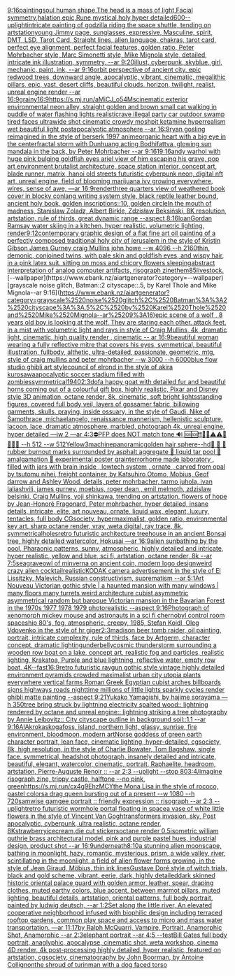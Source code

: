 [9:16](https://www.ebank.nz/aiartgenerator?category=9%3A16)[painting](https://www.ebank.nz/aiartgenerator?category=painting)[soul,human shape,The head is a mass of light,Facial symmetry,halation,epic,Rune,mystical,holy,hyper detailed](https://www.ebank.nz/aiartgenerator?category=soul%2Chuman%2520shape%2CThe%2520head%2520is%2520a%2520mass%2520of%2520light%2CFacial%2520symmetry%2Chalation%2Cepic%2CRune%2Cmystical%2Choly%2Chyper%2520detailed)[600](https://www.ebank.nz/aiartgenerator?category=600)[--uplight](https://www.ebank.nz/aiartgenerator?category=--uplight)[intricate painting of godzilla riding the space shuttle, tending on artstation](https://www.ebank.nz/aiartgenerator?category=intricate%2520painting%2520of%2520godzilla%2520riding%2520the%2520space%2520shuttle%2C%2520tending%2520on%2520artstation)[young Jimmy page, sunglasses, expressive, Masculine, spirit, DMT, LSD, Tarot Card, Straight lines, alien language, chakras, tarot card, perfect eye alignment, perfect facial features, golden ratio, Peter Mohrbacher style, Marc Simonetti style, Mike Mignola style, detailed, intricate ink illustration, symmetry, --ar 9:20](https://www.ebank.nz/aiartgenerator?category=young%2520Jimmy%2520page%2C%2520sunglasses%2C%2520expressive%2C%2520Masculine%2C%2520spirit%2C%2520DMT%2C%2520LSD%2C%2520Tarot%2520Card%2C%2520Straight%2520lines%2C%2520alien%2520language%2C%2520chakras%2C%2520tarot%2520card%2C%2520perfect%2520eye%2520alignment%2C%2520perfect%2520facial%2520features%2C%2520golden%2520ratio%2C%2520Peter%2520Mohrbacher%2520style%2C%2520Marc%2520Simonetti%2520style%2C%2520Mike%2520Mignola%2520style%2C%2520detailed%2C%2520intricate%2520ink%2520illustration%2C%2520symmetry%2C%2520--ar%25209%3A20)[illust, cyberpunk, skyblue, girl, mechanic, paint, ink, --ar 9:16](https://www.ebank.nz/aiartgenerator?category=illust%2C%2520cyberpunk%2C%2520skyblue%2C%2520girl%2C%2520mechanic%2C%2520paint%2C%2520ink%2C%2520--ar%25209%3A16)[orbit perspective of ancient city, epic redwood trees, downward angle, apocalyptic, vibrant, cinematic, megalithic pillars, epic, vast, desert cliffs, beautiful clouds, horizon, twilight, realist, unreal engine render --ar 16:9](https://www.ebank.nz/aiartgenerator?category=orbit%2520perspective%2520of%2520ancient%2520city%2C%2520epic%2520redwood%2520trees%2C%2520downward%2520angle%2C%2520apocalyptic%2C%2520vibrant%2C%2520cinematic%2C%2520megalithic%2520pillars%2C%2520epic%2C%2520vast%2C%2520desert%2520cliffs%2C%2520beautiful%2520clouds%2C%2520horizon%2C%2520twilight%2C%2520realist%2C%2520unreal%2520engine%2520render%2520--ar%252016%3A9)[grainy](https://www.ebank.nz/aiartgenerator?category=grainy)[16:9](https://www.ebank.nz/aiartgenerator?category=16%3A9)[<https://s.mj.run/aMiCJ_o54Ms>](https://www.ebank.nz/aiartgenerator?category=%3Chttps%3A//s.mj.run/aMiCJ_o54Ms%3E)[cinematic exterior environmental neon alley, straight golden and brown small cat walking in puddle of water flashing lights realistic](https://www.ebank.nz/aiartgenerator?category=cinematic%2520exterior%2520environmental%2520neon%2520alley%2C%2520straight%2520golden%2520and%2520brown%2520small%2520cat%2520walking%2520in%2520puddle%2520of%2520water%2520flashing%2520lights%2520realistic)[rave illegal party car outdoor swamp tired faces ultrawide shot cinematic crowdy moshpit ketamine hyperrealism wet beautiful light postapocalyptic atmosphere  --ar 16:9](https://www.ebank.nz/aiartgenerator?category=rave%2520illegal%2520party%2520car%2520outdoor%2520swamp%2520tired%2520faces%2520ultrawide%2520shot%2520cinematic%2520crowdy%2520moshpit%2520ketamine%2520hyperrealism%2520wet%2520beautiful%2520light%2520postapocalyptic%2520atmosphere%2520%2520--ar%252016%3A9)[ryan gosling reimagined in the style of berserk 1997 anime](https://www.ebank.nz/aiartgenerator?category=ryan%2520gosling%2520reimagined%2520in%2520the%2520style%2520of%2520berserk%25201997%2520anime)[organic heart with a big eye in the center](https://www.ebank.nz/aiartgenerator?category=organic%2520heart%2520with%2520a%2520big%2520eye%2520in%2520the%2520center)[fractal storm with Dunhuang acting Bodhifattva, glowing sun mandala in the back, by Peter Mohrbacher  --ar 9:16](https://www.ebank.nz/aiartgenerator?category=fractal%2520storm%2520with%2520Dunhuang%2520acting%2520Bodhifattva%2C%2520glowing%2520sun%2520mandala%2520in%2520the%2520back%2C%2520by%2520Peter%2520Mohrbacher%2520%2520--ar%25209%3A16)[1](https://www.ebank.nz/aiartgenerator?category=1)[9:16](https://www.ebank.nz/aiartgenerator?category=9%3A16)[andy warhol with huge pink bulging goldfish eyes ariel view of him escaping his grave, pop art environment brutalist architecture, space station interior, concept art, blade runner, matrix, hanoi old streets futuristic cyberpunk neon, digital nft art, unreal engine, field of blooming marijuana ivy growing everywhere, wires, sense of awe, —ar 16:9](https://www.ebank.nz/aiartgenerator?category=andy%2520warhol%2520with%2520huge%2520pink%2520bulging%2520goldfish%2520eyes%2520ariel%2520view%2520of%2520him%2520escaping%2520his%2520grave%2C%2520pop%2520art%2520environment%2520brutalist%2520architecture%2C%2520space%2520station%2520interior%2C%2520concept%2520art%2C%2520blade%2520runner%2C%2520matrix%2C%2520hanoi%2520old%2520streets%2520futuristic%2520cyberpunk%2520neon%2C%2520digital%2520nft%2520art%2C%2520unreal%2520engine%2C%2520field%2520of%2520blooming%2520marijuana%2520ivy%2520growing%2520everywhere%2C%2520wires%2C%2520sense%2520of%2520awe%2C%2520%E2%80%94ar%252016%3A9)[render](https://www.ebank.nz/aiartgenerator?category=render)[three quarters view of weathered book cover in blocky conlang writing system style, black reptile leather bound, ancient holy book, golden inscriptions::10, golden circle](https://www.ebank.nz/aiartgenerator?category=three%2520quarters%2520view%2520of%2520weathered%2520book%2520cover%2520in%2520blocky%2520conlang%2520writing%2520system%2520style%2C%2520black%2520reptile%2520leather%2520bound%2C%2520ancient%2520holy%2520book%2C%2520golden%2520inscriptions%3A%3A10%2C%2520golden%2520circle)[In the mouth of madness, Stanislaw Zoladz, Albert Birkle, Zdzisław Beksiński, 8K resolution, artstation, rule of thirds, great dynamic range --aspect 8:16](https://www.ebank.nz/aiartgenerator?category=In%2520the%2520mouth%2520of%2520madness%2C%2520Stanislaw%2520Zoladz%2C%2520Albert%2520Birkle%2C%2520Zdzis%C5%82aw%2520Beksi%C5%84ski%2C%25208K%2520resolution%2C%2520artstation%2C%2520rule%2520of%2520thirds%2C%2520great%2520dynamic%2520range%2520--aspect%25208%3A16)[loan](https://www.ebank.nz/aiartgenerator?category=loan)[Gordan Ramsay water skiing in a kitchen, hyper realistic, volumetric lighting, render](https://www.ebank.nz/aiartgenerator?category=Gordan%2520Ramsay%2520water%2520skiing%2520in%2520a%2520kitchen%2C%2520hyper%2520realistic%2C%2520volumetric%2520lighting%2C%2520render)[9:12](https://www.ebank.nz/aiartgenerator?category=9%3A12)[contemporary graphic design of a flat fine art oil painting of a perfectly composed traditional holy city of jerusalem in the style of Kristin Gibson James Gurney craig Mullins john howe --w 4096 --h 2160](https://www.ebank.nz/aiartgenerator?category=contemporary%2520graphic%2520design%2520of%2520a%2520flat%2520fine%2520art%2520oil%2520painting%2520of%2520a%2520perfectly%2520composed%2520traditional%2520holy%2520city%2520of%2520jerusalem%2520in%2520the%2520style%2520of%2520Kristin%2520Gibson%2520James%2520Gurney%2520craig%2520Mullins%2520john%2520howe%2520--w%25204096%2520--h%25202160)[thin, demonic, conjoined twins, with pale skin and goldfish eyes, and wispy hair, in a pink latex suit, sitting on moss and chicory flowers sleeping](https://www.ebank.nz/aiartgenerator?category=thin%2C%2520demonic%2C%2520conjoined%2520twins%2C%2520with%2520pale%2520skin%2520and%2520goldfish%2520eyes%2C%2520and%2520wispy%2520hair%2C%2520in%2520a%2520pink%2520latex%2520suit%2C%2520sitting%2520on%2520moss%2520and%2520chicory%2520flowers%2520sleeping)[abstract interpretation of analog computer artifacts, risograph zine](https://www.ebank.nz/aiartgenerator?category=abstract%2520interpretation%2520of%2520analog%2520computer%2520artifacts%2C%2520risograph%2520zine)[them](https://www.ebank.nz/aiartgenerator?category=them)[85](https://www.ebank.nz/aiartgenerator?category=85)[livestock.](https://www.ebank.nz/aiartgenerator?category=livestock.)[--wallpaper](https://www.ebank.nz/aiartgenerator?category=--wallpaper)[grayscale noise glitch, Batman::2 cityscape::.5, by Karel Thole and Mike Mignola--ar 9:16](https://www.ebank.nz/aiartgenerator?category=grayscale%2520noise%2520glitch%2C%2520Batman%3A%3A2%2520cityscape%3A%3A.5%2C%2520by%2520Karel%2520Thole%2520and%2520Mike%2520Mignola--ar%25209%3A16)[epic scene of a wolf , 8 years old boy is looking at the wolf. They are staring each other. attack feet.  in a mist with volumetric light and rays in style of Craig Mullins, 4k, dramatic light, cinematic, high quality render , cinematic -- ar 16:9](https://www.ebank.nz/aiartgenerator?category=epic%2520scene%2520of%2520a%2520wolf%2520%2C%25208%2520years%2520old%2520boy%2520is%2520looking%2520at%2520the%2520wolf.%2520They%2520are%2520staring%2520each%2520other.%2520attack%2520feet.%2520%2520in%2520a%2520mist%2520with%2520volumetric%2520light%2520and%2520rays%2520in%2520style%2520of%2520Craig%2520Mullins%2C%25204k%2C%2520dramatic%2520light%2C%2520cinematic%2C%2520high%2520quality%2520render%2520%2C%2520cinematic%2520--%2520ar%252016%3A9)[beautiful woman wearing a fully reflective mitre that covers his eyes, symmetrical, beautiful illustration, fullbody, althetic, ultra-detailed, passionate, geometric, mtg, style of craig mullins and peter mohrbacher --w 3000 --h 6000](https://www.ebank.nz/aiartgenerator?category=beautiful%2520woman%2520wearing%2520a%2520fully%2520reflective%2520mitre%2520that%2520covers%2520his%2520eyes%2C%2520symmetrical%2C%2520beautiful%2520illustration%2C%2520fullbody%2C%2520althetic%2C%2520ultra-detailed%2C%2520passionate%2C%2520geometric%2C%2520mtg%2C%2520style%2520of%2520craig%2520mullins%2520and%2520peter%2520mohrbacher%2520--w%25203000%2520--h%25206000)[blue flow studio ghibli art style](https://www.ebank.nz/aiartgenerator?category=blue%2520flow%2520studio%2520ghibli%2520art%2520style)[council of elrond in the style of akira kurosawa](https://www.ebank.nz/aiartgenerator?category=council%2520of%2520elrond%2520in%2520the%2520style%2520of%2520akira%2520kurosawa)[apocalyptic soccer stadium filled with zombies](https://www.ebank.nz/aiartgenerator?category=apocalyptic%2520soccer%2520stadium%2520filled%2520with%2520zombies)[symmetrical](https://www.ebank.nz/aiartgenerator?category=symmetrical)[1940](https://www.ebank.nz/aiartgenerator?category=1940)[2:3](https://www.ebank.nz/aiartgenerator?category=2%3A3)[dof](https://www.ebank.nz/aiartgenerator?category=dof)[a happy goat with detailed fur and beautiful horns coming out of a colourful gift box, highly realistic, Pixar and Disney style 3D animation, octane render, 8k, cinematic, soft bright lights](https://www.ebank.nz/aiartgenerator?category=a%2520happy%2520goat%2520with%2520detailed%2520fur%2520and%2520beautiful%2520horns%2520coming%2520out%2520of%2520a%2520colourful%2520gift%2520box%2C%2520highly%2520realistic%2C%2520Pixar%2520and%2520Disney%2520style%25203D%2520animation%2C%2520octane%2520render%2C%25208k%2C%2520cinematic%2C%2520soft%2520bright%2520lights)[standing figures, covered full body veil, layers of gossamer fabric, billowing garments, skulls, praying, inside ossuary, in the style of Gaudi, Nike of Samothrace, michaelangelo, renaissance mannerism, hellenistic sculpture, lacoon, lace, dramatic atmosphere, marbled, photograph 4k, unreal engine, hyper detailed —iw 2 —ar 4:3](https://www.ebank.nz/aiartgenerator?category=standing%2520figures%2C%2520covered%2520full%2520body%2520veil%2C%2520layers%2520of%2520gossamer%2520fabric%2C%2520billowing%2520garments%2C%2520skulls%2C%2520praying%2C%2520inside%2520ossuary%2C%2520in%2520the%2520style%2520of%2520Gaudi%2C%2520Nike%2520of%2520Samothrace%2C%2520michaelangelo%2C%2520renaissance%2520mannerism%2C%2520hellenistic%2520sculpture%2C%2520lacoon%2C%2520lace%2C%2520dramatic%2520atmosphere%2C%2520marbled%2C%2520photograph%25204k%2C%2520unreal%2520engine%2C%2520hyper%2520detailed%2520%E2%80%94iw%25202%2520%E2%80%94ar%25204%3A3)[⛔️PFP does NOT match tone 🔊 🆘🆘❗️❗️📵📵⚠️⚠️🚨🚨🔔🔔 --h 512 --w 512](https://www.ebank.nz/aiartgenerator?category=%E2%9B%94%EF%B8%8FPFP%2520does%2520NOT%2520match%2520tone%2520%F0%9F%94%8A%2520%F0%9F%86%98%F0%9F%86%98%E2%9D%97%EF%B8%8F%E2%9D%97%EF%B8%8F%F0%9F%93%B5%F0%9F%93%B5%E2%9A%A0%EF%B8%8F%E2%9A%A0%EF%B8%8F%F0%9F%9A%A8%F0%9F%9A%A8%F0%9F%94%94%F0%9F%94%94%2520--h%2520512%2520--w%2520512)[Yellow](https://www.ebank.nz/aiartgenerator?category=Yellow)[3](https://www.ebank.nz/aiartgenerator?category=3)[machine](https://www.ebank.nz/aiartgenerator?category=machine)[panoramic](https://www.ebank.nz/aiartgenerator?category=panoramic)[golden hair sphere](https://www.ebank.nz/aiartgenerator?category=golden%2520hair%2520sphere)[--hd](https://www.ebank.nz/aiartgenerator?category=--hd)[🚙 🛞 🛞 rubber burnout marks surrounded by asphalt aggregate 🛞 liquid tar pool 🚙 amalgamation 🛞 experimental poster grain](https://www.ebank.nz/aiartgenerator?category=%F0%9F%9A%99%2520%F0%9F%9B%9E%2520%F0%9F%9B%9E%2520rubber%2520burnout%2520marks%2520surrounded%2520by%2520asphalt%2520aggregate%2520%F0%9F%9B%9E%2520liquid%2520tar%2520pool%2520%F0%9F%9A%99%2520amalgamation%2520%F0%9F%9B%9E%2520experimental%2520poster%2520grain)[terror](https://www.ebank.nz/aiartgenerator?category=terror)[home made laboratory , filled with jars with brain inside  , lowtech system , ornate , carved from opal by tsutomu nihei, freight container, by Katsuhiro Otomo, Mobius, Geof darrow and Ashley Wood, details, peter mohrbacher, tarmo juhola, ivan laliashvili, james gurney, moebius, roger dean , emil melmoth, zdzislaw belsinki, Craig Mullins, yoji shinkawa, trending on artstation, flowers of hope by Jean-Honoré Fragonard, Peter mohrbacher, hyper detailed, insane details, intricate, elite, art nouveau, ornate, liquid wax, elegant, luxury, tentacles, full body CGsociety, hypermaximalist, golden ratio, environmental key art, sharp octane render, vray ,weta digital, ray trace, 8k, symmetrical](https://www.ebank.nz/aiartgenerator?category=home%2520made%2520laboratory%2520%2C%2520filled%2520with%2520jars%2520with%2520brain%2520inside%2520%2520%2C%2520lowtech%2520system%2520%2C%2520ornate%2520%2C%2520carved%2520from%2520opal%2520by%2520tsutomu%2520nihei%2C%2520freight%2520container%2C%2520by%2520Katsuhiro%2520Otomo%2C%2520Mobius%2C%2520Geof%2520darrow%2520and%2520Ashley%2520Wood%2C%2520details%2C%2520peter%2520mohrbacher%2C%2520tarmo%2520juhola%2C%2520ivan%2520laliashvili%2C%2520james%2520gurney%2C%2520moebius%2C%2520roger%2520dean%2520%2C%2520emil%2520melmoth%2C%2520zdzislaw%2520belsinki%2C%2520Craig%2520Mullins%2C%2520yoji%2520shinkawa%2C%2520trending%2520on%2520artstation%2C%2520flowers%2520of%2520hope%2520by%2520Jean-Honor%C3%A9%2520Fragonard%2C%2520Peter%2520mohrbacher%2C%2520hyper%2520detailed%2C%2520insane%2520details%2C%2520intricate%2C%2520elite%2C%2520art%2520nouveau%2C%2520ornate%2C%2520liquid%2520wax%2C%2520elegant%2C%2520luxury%2C%2520tentacles%2C%2520full%2520body%2520CGsociety%2C%2520hypermaximalist%2C%2520golden%2520ratio%2C%2520environmental%2520key%2520art%2C%2520sharp%2520octane%2520render%2C%2520vray%2520%2Cweta%2520digital%2C%2520ray%2520trace%2C%25208k%2C%2520symmetrical)[holes](https://www.ebank.nz/aiartgenerator?category=holes)[retro futuristic architecture treehouse in an ancient Bonsai tree, highly detailed watercolor, Hokusai —ar 16:9](https://www.ebank.nz/aiartgenerator?category=retro%2520futuristic%2520architecture%2520treehouse%2520in%2520an%2520ancient%2520Bonsai%2520tree%2C%2520highly%2520detailed%2520watercolor%2C%2520Hokusai%2520%E2%80%94ar%252016%3A9)[alien sunbathing by the pool, Pharaonic patterns, sunny, atmospheric, highly detailed and intricate, hyper realistic, yellow and blue, sci fi, artstation, octane render, 8k --ar 7:5](https://www.ebank.nz/aiartgenerator?category=alien%2520sunbathing%2520by%2520the%2520pool%2C%2520Pharaonic%2520patterns%2C%2520sunny%2C%2520atmospheric%2C%2520highly%2520detailed%2520and%2520intricate%2C%2520hyper%2520realistic%2C%2520yellow%2520and%2520blue%2C%2520sci%2520fi%2C%2520artstation%2C%2520octane%2520render%2C%25208k%2520--ar%25207%3A5)[seagrave](https://www.ebank.nz/aiartgenerator?category=seagrave)[owl of minverna on ancient coin, modern logo design](https://www.ebank.nz/aiartgenerator?category=owl%2520of%2520minverna%2520on%2520ancient%2520coin%2C%2520modern%2520logo%2520design)[weird crazy alien cocktail](https://www.ebank.nz/aiartgenerator?category=weird%2520crazy%2520alien%2520cocktail)[realistic](https://www.ebank.nz/aiartgenerator?category=realistic)[KODAK camera advertisement in the style of El Lissitzky, Malevich, Russian constructivism, suprematism  --ar 5:1](https://www.ebank.nz/aiartgenerator?category=KODAK%2520camera%2520advertisement%2520in%2520the%2520style%2520of%2520El%2520Lissitzky%2C%2520Malevich%2C%2520Russian%2520constructivism%2C%2520suprematism%2520%2520--ar%25205%3A1)[Art Nouveau Victorian gothic style | a haunted mansion  with many windows | many floors many turrets weird architecture cubist asymmetric asymmetrical random but baroque Victorian mansion in the Bavarian Forest  in the 1970s 1977 1978 1979 photorealistic --aspect 9:16](https://www.ebank.nz/aiartgenerator?category=Art%2520Nouveau%2520Victorian%2520gothic%2520style%2520%7C%2520a%2520haunted%2520mansion%2520%2520with%2520many%2520windows%2520%7C%2520many%2520floors%2520many%2520turrets%2520weird%2520architecture%2520cubist%2520asymmetric%2520asymmetrical%2520random%2520but%2520baroque%2520Victorian%2520mansion%2520in%2520the%2520Bavarian%2520Forest%2520%2520in%2520the%25201970s%25201977%25201978%25201979%2520photorealistic%2520--aspect%25209%3A16)[Photograph of xenomorph mickey mouse and astronauts in a sci fi chernobyl control room spaceship 80's, fog, atmospheric, creepy, 1985, Stefan Koidl, Oleg Vdovenko in the style of hr giger](https://www.ebank.nz/aiartgenerator?category=Photograph%2520of%2520xenomorph%2520mickey%2520mouse%2520and%2520astronauts%2520in%2520a%2520sci%2520fi%2520chernobyl%2520control%2520room%2520spaceship%252080%27s%2C%2520fog%2C%2520atmospheric%2C%2520creepy%2C%25201985%2C%2520Stefan%2520Koidl%2C%2520Oleg%2520Vdovenko%2520in%2520the%2520style%2520of%2520hr%2520giger)[2:3](https://www.ebank.nz/aiartgenerator?category=2%3A3)[madison beer tomb raider, oil painting, portrait, intricate complexity, rule of thirds, face by Artgerm, character concept, dramatic lighting](https://www.ebank.nz/aiartgenerator?category=madison%2520beer%2520tomb%2520raider%2C%2520oil%2520painting%2C%2520portrait%2C%2520intricate%2520complexity%2C%2520rule%2520of%2520thirds%2C%2520face%2520by%2520Artgerm%2C%2520character%2520concept%2C%2520dramatic%2520lighting)[underbelly](https://www.ebank.nz/aiartgenerator?category=underbelly)[cosmic thunderstorm surrounding a wooden row boat on a lake, concept art, realistic fog and particles, realistic lighting, Krakatoa, Purple and blue lightning, reflective water, empty row boat, 4K](https://www.ebank.nz/aiartgenerator?category=cosmic%2520thunderstorm%2520surrounding%2520a%2520wooden%2520row%2520boat%2520on%2520a%2520lake%2C%2520concept%2520art%2C%2520realistic%2520fog%2520and%2520particles%2C%2520realistic%2520lighting%2C%2520Krakatoa%2C%2520Purple%2520and%2520blue%2520lightning%2C%2520reflective%2520water%2C%2520empty%2520row%2520boat%2C%25204K)[--fast](https://www.ebank.nz/aiartgenerator?category=--fast)[16:9](https://www.ebank.nz/aiartgenerator?category=16%3A9)[retro futuristic raygun gothic style vintage highly detailed environment pyramids crowded maximalist urban city utopia plants everywhere vertical farms Roman Greek Egyptian cubist arches billboards signs highways roads nighttime millions of little lights sparkly cycles render ghibli matte painting --aspect 9:21](https://www.ebank.nz/aiartgenerator?category=retro%2520futuristic%2520raygun%2520gothic%2520style%2520vintage%2520highly%2520detailed%2520environment%2520pyramids%2520crowded%2520maximalist%2520urban%2520city%2520utopia%2520plants%2520everywhere%2520vertical%2520farms%2520Roman%2520Greek%2520Egyptian%2520cubist%2520arches%2520billboards%2520signs%2520highways%2520roads%2520nighttime%2520millions%2520of%2520little%2520lights%2520sparkly%2520cycles%2520render%2520ghibli%2520matte%2520painting%2520--aspect%25209%3A21)[Yukako Yamagishi, by hajime sorayama —h 350](https://www.ebank.nz/aiartgenerator?category=Yukako%2520Yamagishi%2C%2520by%2520hajime%2520sorayama%2520%E2%80%94h%2520350)[tree bring struck by lightning electricity spalted wood:: lightning rendered by octane and unreal engine:: lightning striking a tree photography by Annie Leibovitz::  City cityscape outline in background soil::1.1 --ar 9:16](https://www.ebank.nz/aiartgenerator?category=tree%2520bring%2520struck%2520by%2520lightning%2520electricity%2520spalted%2520wood%3A%3A%2520lightning%2520rendered%2520by%2520octane%2520and%2520unreal%2520engine%3A%3A%2520lightning%2520striking%2520a%2520tree%2520photography%2520by%2520Annie%2520Leibovitz%3A%3A%2520%2520City%2520cityscape%2520outline%2520in%2520background%2520soil%3A%3A1.1%2520--ar%25209%3A16)[AlAkroka](https://www.ebank.nz/aiartgenerator?category=AlAkroka)[skogafoss, island, northern light, glassy, sunrise, fire environment, bloodmoon, modern art](https://www.ebank.nz/aiartgenerator?category=skogafoss%2C%2520island%2C%2520northern%2520light%2C%2520glassy%2C%2520sunrise%2C%2520fire%2520environment%2C%2520bloodmoon%2C%2520modern%2520art)[Norse goddess of green earth character portrait, lean face, cinematic lighting,  hyper-detailed, cgsociety, 8k, high resolution, in the style of Charlie Bowater, Tom Bagshaw, single face, symmetrical, headshot photograph, insanely detailed and intricate, beautiful, elegant, watercolor, cinematic, portrait, Raphaelite, headroom, artstation, Pierre-Auguste Renoir :: --ar 2:3 --uplight --stop 80](https://www.ebank.nz/aiartgenerator?category=Norse%2520goddess%2520of%2520green%2520earth%2520character%2520portrait%2C%2520lean%2520face%2C%2520cinematic%2520lighting%2C%2520%2520hyper-detailed%2C%2520cgsociety%2C%25208k%2C%2520high%2520resolution%2C%2520in%2520the%2520style%2520of%2520Charlie%2520Bowater%2C%2520Tom%2520Bagshaw%2C%2520single%2520face%2C%2520symmetrical%2C%2520headshot%2520photograph%2C%2520insanely%2520detailed%2520and%2520intricate%2C%2520beautiful%2C%2520elegant%2C%2520watercolor%2C%2520cinematic%2C%2520portrait%2C%2520Raphaelite%2C%2520headroom%2C%2520artstation%2C%2520Pierre-Auguste%2520Renoir%2520%3A%3A%2520--ar%25202%3A3%2520--uplight%2520--stop%252080)[3:4](https://www.ebank.nz/aiartgenerator?category=3%3A4)[/imagine risograph zine, trippy castle, halftone  --no pink, green](https://www.ebank.nz/aiartgenerator?category=/imagine%2520risograph%2520zine%2C%2520trippy%2520castle%2C%2520halftone%2520%2520--no%2520pink%2C%2520green)[<https://s.mj.run/cx4g9EhzMCY>](https://www.ebank.nz/aiartgenerator?category=%3Chttps%3A//s.mj.run/cx4g9EhzMCY%3E)[the Mona Lisa in the style of rococo, pastel colors](https://www.ebank.nz/aiartgenerator?category=the%2520Mona%2520Lisa%2520in%2520the%2520style%2520of%2520rococo%2C%2520pastel%2520colors)[a drag queen bursting out of a present --w 1080 --h 720](https://www.ebank.nz/aiartgenerator?category=a%2520drag%2520queen%2520bursting%2520out%2520of%2520a%2520present%2520--w%25201080%2520--h%2520720)[samwise gamgee portrait :: friendly expression :: risograph --ar 2:3 --uplight](https://www.ebank.nz/aiartgenerator?category=samwise%2520gamgee%2520portrait%2520%3A%3A%2520friendly%2520expression%2520%3A%3A%2520risograph%2520--ar%25202%3A3%2520--uplight)[retro futuristic wormhole portal floating in space](https://www.ebank.nz/aiartgenerator?category=retro%2520futuristic%2520wormhole%2520portal%2520floating%2520in%2520space)[a vase of white little flowers in the style of Vincent Van Gogh](https://www.ebank.nz/aiartgenerator?category=a%2520vase%2520of%2520white%2520little%2520flowers%2520in%2520the%2520style%2520of%2520Vincent%2520Van%2520Gogh)[transformers invasion, sky, Post apocalyptic, cyberpunk, ultra realistic, octane render, 8K](https://www.ebank.nz/aiartgenerator?category=transformers%2520invasion%2C%2520sky%2C%2520Post%2520apocalyptic%2C%2520cyberpunk%2C%2520ultra%2520realistic%2C%2520octane%2520render%2C%25208K)[strawberryicecream,die cut stickers](https://www.ebank.nz/aiartgenerator?category=strawberryicecream%2Cdie%2520cut%2520stickers)[octane render 0.5](https://www.ebank.nz/aiartgenerator?category=octane%2520render%25200.5)[isometric william guthrie brass architectural model, pink and purple pastel hues, industrial design, product shot --ar 16:9](https://www.ebank.nz/aiartgenerator?category=isometric%2520william%2520guthrie%2520brass%2520architectural%2520model%2C%2520pink%2520and%2520purple%2520pastel%2520hues%2C%2520industrial%2520design%2C%2520product%2520shot%2520--ar%252016%3A9)[underneath](https://www.ebank.nz/aiartgenerator?category=underneath)[8:10](https://www.ebank.nz/aiartgenerator?category=8%3A10)[a stunning alien moonscape, bathing in moonlight, hazy, romantic, mysterious, prism, a wide valley, river, scintillating in the moonlight, a field of alien flower forms growing, in the style of Jean Giraud, Möbius, thin ink lines](https://www.ebank.nz/aiartgenerator?category=a%2520stunning%2520alien%2520moonscape%2C%2520bathing%2520in%2520moonlight%2C%2520hazy%2C%2520romantic%2C%2520mysterious%2C%2520prism%2C%2520a%2520wide%2520valley%2C%2520river%2C%2520scintillating%2520in%2520the%2520moonlight%2C%2520a%2520field%2520of%2520alien%2520flower%2520forms%2520growing%2C%2520in%2520the%2520style%2520of%2520Jean%2520Giraud%2C%2520M%C3%B6bius%2C%2520thin%2520ink%2520lines)[Gustave Doré style of witch trials, black and gold scheme, vibrant, eerie, dark, highly detailed](https://www.ebank.nz/aiartgenerator?category=Gustave%2520Dor%C3%A9%2520style%2520of%2520witch%2520trials%2C%2520black%2520and%2520gold%2520scheme%2C%2520vibrant%2C%2520eerie%2C%2520dark%2C%2520highly%2520detailed)[dark skinned historic oriental palace guard with golden armor, leather, spear, draping clothes, muted earthy colors, blue accent, between marmot pillars, muted lighting, beautiful details, artstation, oriental patterns, full body portrait, painted by ludwig deutsch, --ar 1:2](https://www.ebank.nz/aiartgenerator?category=dark%2520skinned%2520historic%2520oriental%2520palace%2520guard%2520with%2520golden%2520armor%2C%2520leather%2C%2520spear%2C%2520draping%2520clothes%2C%2520muted%2520earthy%2520colors%2C%2520blue%2520accent%2C%2520between%2520marmot%2520pillars%2C%2520muted%2520lighting%2C%2520beautiful%2520details%2C%2520artstation%2C%2520oriental%2520patterns%2C%2520full%2520body%2520portrait%2C%2520painted%2520by%2520ludwig%2520deutsch%2C%2520--ar%25201%3A2)[Set along the little river, An elevated cooperative neighborhood infused with biophilic design including terraced rooftop gardens, common play space and access to micro and mass water transportation. —ar 11:17](https://www.ebank.nz/aiartgenerator?category=Set%2520along%2520the%2520little%2520river%2C%2520An%2520elevated%2520cooperative%2520neighborhood%2520infused%2520with%2520biophilic%2520design%2520including%2520terraced%2520rooftop%2520gardens%2C%2520common%2520play%2520space%2520and%2520access%2520to%2520micro%2520and%2520mass%2520water%2520transportation.%2520%E2%80%94ar%252011%3A17)[by Ralph McQuarri, Vampire, Portrait, Anamorphic Shot, Anamorphic --ar 2:3](https://www.ebank.nz/aiartgenerator?category=by%2520Ralph%2520McQuarri%2C%2520Vampire%2C%2520Portrait%2C%2520Anamorphic%2520Shot%2C%2520Anamorphic%2520--ar%25202%3A3)[elephant portrait --ar 4:5 --test](https://www.ebank.nz/aiartgenerator?category=elephant%2520portrait%2520--ar%25204%3A5%2520--test)[Bill Gates full body portrait, anaglyphic, apocalypse, cinematic shot, weta workshop, cinema 4D render, 4k post-processing highly detailed, hyper realistic, featured on artstation, cgsociety, cinematography by John Boorman, by Antoine Collignon](https://www.ebank.nz/aiartgenerator?category=Bill%2520Gates%2520full%2520body%2520portrait%2C%2520anaglyphic%2C%2520apocalypse%2C%2520cinematic%2520shot%2C%2520weta%2520workshop%2C%2520cinema%25204D%2520render%2C%25204k%2520post-processing%2520highly%2520detailed%2C%2520hyper%2520realistic%2C%2520featured%2520on%2520artstation%2C%2520cgsociety%2C%2520cinematography%2520by%2520John%2520Boorman%2C%2520by%2520Antoine%2520Collignon)[the shroud of turin](https://www.ebank.nz/aiartgenerator?category=the%2520shroud%2520of%2520turin)[man with a dog faced torso](https://www.ebank.nz/aiartgenerator?category=man%2520with%2520a%2520dog%2520faced%2520torso)